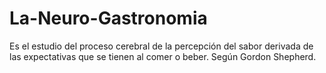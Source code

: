 # La-Neuro-Gastronomia
Es el estudio del proceso cerebral de la percepción del sabor derivada de las expectativas que se tienen al comer o beber. Según Gordon Shepherd.
